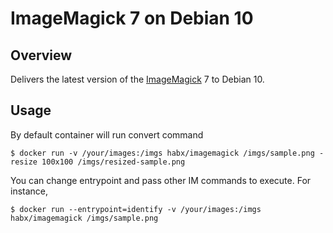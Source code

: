 #  ImageMagick 7 on Debian 10

## Overview

Delivers the latest version of the [ImageMagick](https://github.com/ImageMagick/ImageMagick) 7 to Debian 10.

## Usage

By default container will run convert command

```
$ docker run -v /your/images:/imgs habx/imagemagick /imgs/sample.png -resize 100x100 /imgs/resized-sample.png
```

You can change entrypoint and pass other IM commands to execute. For instance,

```
$ docker run --entrypoint=identify -v /your/images:/imgs habx/imagemagick /imgs/sample.png
```

